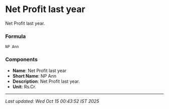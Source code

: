 # Net Profit last year
Net Profit last year.

### Formula
```text
NP Ann
```


### Components
- **Name**: Net Profit last year
- **Short Name**: NP Ann
- **Description**: Net Profit last year.
- **Unit**: Rs.Cr.

---
*Last updated: Wed Oct 15 00:43:52 IST 2025*
